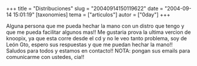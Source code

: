 +++
title = "Distribuciones"
slug = "20040914150119622"
date = "2004-09-14 15:01:19"
[taxonomies]
tema = ["articulos"]
autor = ["0day"]
+++

Alguna persona que me pueda hechar la mano con un distro que tengo y que
me pueda facilitar algunos mas!! Me gustaria prova la ultima vercion de
knoopix, ya que esta corre desde el cd y no le veo tanto problema, soy
de León Gto, espero sus respuestas y que me puedan hechar la mano!!
Saludos para todos y estamos en contacto!! NOTA: pongan sus emails para
comunicarme con ustedes, cia!!

